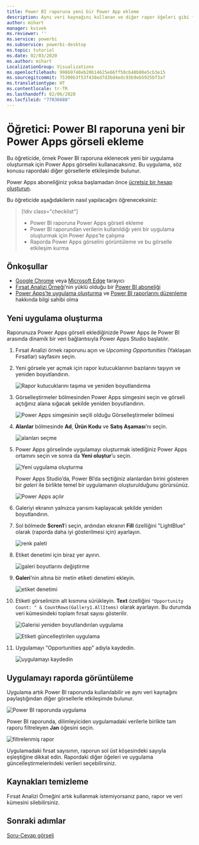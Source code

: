 ```yaml
---
title: Power BI raporuna yeni bir Power App ekleme
description: Aynı veri kaynağını kullanan ve diğer rapor öğeleri gibi filtrelenebilen bir uygulamayı ekleme
author: mihart
manager: kvivek
ms.reviewer: ''
ms.service: powerbi
ms.subservice: powerbi-desktop
ms.topic: tutorial
ms.date: 02/03/2020
ms.author: mihart
LocalizationGroup: Visualizations
ms.openlocfilehash: 99869740eb20b14625e66ff50cb48b08e5cb3e15
ms.sourcegitcommit: 75300b3f53f438ed7d3bd4edc93b9eb5925bf3af
ms.translationtype: HT
ms.contentlocale: tr-TR
ms.lasthandoff: 02/06/2020
ms.locfileid: "77036688"
---
```

# <a name="tutorial-embed-a-power-apps-visual-in-a-power-bi-report"></a>Öğretici: Power BI raporuna yeni bir Power Apps görseli ekleme

Bu öğreticide, örnek Power BI raporuna eklenecek yeni bir uygulama oluşturmak için Power Apps görselini kullanacaksınız. Bu uygulama, söz konusu rapordaki diğer görsellerle etkileşimde bulunur.

Power Apps aboneliğiniz yoksa başlamadan önce [ücretsiz bir hesap oluşturun](https://web.powerapps.com/signup?redirect=marketing&email=).

Bu öğreticide aşağıdakilerin nasıl yapılacağını öğreneceksiniz:
> [!div class="checklist"]
> * Power BI raporuna Power Apps görseli ekleme
> * Power BI raporundan verilerin kullanıldığı yeni bir uygulama oluşturmak için Power Apps’te çalışma
> * Raporda Power Apps görselini görüntüleme ve bu görselle etkileşim kurma

## <a name="prerequisites"></a>Önkoşullar

* [Google Chrome](https://www.google.com/chrome/browser/) veya [Microsoft Edge](https://www.microsoft.com/windows/microsoft-edge) tarayıcı
* [Fırsat Analizi Örneği](https://docs.microsoft.com/power-bi/sample-opportunity-analysis#get-the-content-pack-for-this-sample)’nin yüklü olduğu bir [Power BI aboneliği](https://docs.microsoft.com/power-bi/service-self-service-signup-for-power-bi)
* [Power Apps’te uygulama oluşturma](https://docs.microsoft.com/powerapps/maker/canvas-apps/data-platform-create-app-scratch) ve [Power BI raporlarını düzenleme](https://docs.microsoft.com/power-bi/service-the-report-editor-take-a-tour) hakkında bilgi sahibi olma



## <a name="create-a-new-app"></a>Yeni uygulama oluşturma
Raporunuza Power Apps görseli eklediğinizde Power Apps ile Power BI arasında dinamik bir veri bağlantısıyla Power Apps Studio başlatılır.

1. Fırsat Analizi örnek raporunu açın ve *Upcoming Opportunities* (Yaklaşan Fırsatlar) sayfasını seçin. 


2. Yeni görsele yer açmak için rapor kutucuklarının bazılarını taşıyın ve yeniden boyutlandırın.

    ![Rapor kutucuklarını taşıma ve yeniden boyutlandırma](media/power-bi-visualization-powerapp/power-bi-report-page.jpg)

2. Görselleştirmeler bölmesinden Power Apps simgesini seçin ve görseli açtığınız alana sığacak şekilde yeniden boyutlandırın.

    ![Power Apps simgesinin seçili olduğu Görselleştirmeler bölmesi](media/power-bi-visualization-powerapp/power-bi-powerapps-icon.jpg)

3. **Alanlar** bölmesinde **Ad**, **Ürün Kodu** ve **Satış Aşaması**’nı seçin. 

    ![alanları seçme](media/power-bi-visualization-powerapp/power-bi-fields.jpg)

4. Power Apps görselinde uygulamayı oluşturmak istediğiniz Power Apps ortamını seçin ve sonra da **Yeni oluştur**’u seçin.

    ![Yeni uygulama oluşturma](media/power-bi-visualization-powerapp/power-bi-create-new-powerapp.png)

    Power Apps Studio’da, Power BI’da seçtiğiniz alanlardan birini gösteren bir *galeri* ile birlikte temel bir uygulamanın oluşturulduğunu görürsünüz.

    ![Power Apps açılır](media/power-bi-visualization-powerapp/power-bi-power-app.png)

5.  Galeriyi ekranın yalnızca yarısını kaplayacak şekilde yeniden boyutlandırın. 

6. Sol bölmede **Scren1**’i seçin, ardından ekranın **Fill** özelliğini "LightBlue" olarak (raporda daha iyi gösterilmesi için) ayarlayın.

    ![renk paleti](media/power-bi-visualization-powerapp/power-bi-powerapps-fill.png)

6. Etiket denetimi için biraz yer ayırın. 

    ![galeri boyutlarını değiştirme](media/power-bi-visualization-powerapp/power-bi-powerapps-gallery.png)


8. **Galeri**’nin altına bir metin etiketi denetimi ekleyin.

   ![etiket denetimi](media/power-bi-visualization-powerapp/power-bi-label.png)

7. Etiketi görselinizin alt kısmına sürükleyin. **Text** özelliğini `"Opportunity Count: " & CountRows(Gallery1.AllItems)` olarak ayarlayın. Bu durumda veri kümesindeki toplam fırsat sayısı gösterilir.

    ![Galerisi yeniden boyutlandırılan uygulama](media/power-bi-visualization-powerapp/power-bi-power-app-label.png)

    ![Etiketi güncelleştirilen uygulama](media/power-bi-visualization-powerapp/power-bi-label-live.png)

7. Uygulamayı "Opportunities app" adıyla kaydedin. 

    ![uygulamayı kaydedin](media/power-bi-visualization-powerapp/power-bi-save-powerapp.png)


## <a name="view-the-app-in-the-report"></a>Uygulamayı raporda görüntüleme
Uygulama artık Power BI raporunda kullanılabilir ve aynı veri kaynağını paylaştığından diğer görsellerle etkileşimde bulunur.

![Power BI raporunda uygulama](media/power-bi-visualization-powerapp/power-bi-powerapps-visual.png)

Power BI raporunda, dilimleyiciden uygulamadaki verilerle birlikte tam raporu filtreleyen **Jan** öğesini seçin.

![filtrelenmiş rapor](media/power-bi-visualization-powerapp/power-bi-last.png)

Uygulamadaki fırsat sayısının, raporun sol üst köşesindeki sayıyla eşleştiğine dikkat edin. Rapordaki diğer öğeleri ve uygulama güncelleştirmelerindeki verileri seçebilirsiniz.


## <a name="clean-up-resources"></a>Kaynakları temizleme
Fırsat Analizi Örneğini artık kullanmak istemiyorsanız pano, rapor ve veri kümesini silebilirsiniz.


## <a name="next-steps"></a>Sonraki adımlar
[Soru-Cevap görseli](power-bi-visualization-types-for-reports-and-q-and-a.md)